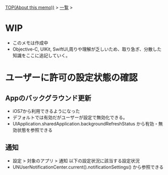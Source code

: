 [TOP(About this memo))](../README.md) > [一覧](./README.md) >



# WIP
* このメモは作成中
* Objective-C, UIKit, SwiftUI,周りや理解が乏しいため、取り急ぎ、分散した知識をここに追記していく。

# ユーザーに許可の設定状態の確認
## Appのバックグラウンド更新
* iOS7から利用できるようになった
* デフォルトでは有効だがユーザーが設定で無効化できる。
* UIApplication.sharedApplication.backgroundRefreshStatus から有効・無効状態を参照できる
## 通知
* 設定 > 対象のアプリ > 通知 以下の設定状況に該当する設定状況
* UNUserNotificationCenter.current().notificationSettings() から参照できる
